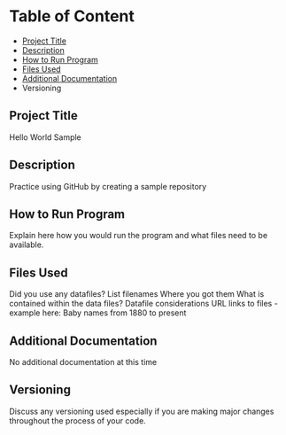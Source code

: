 # **Table of Content**
- [Project Title](https://github.com/Caroline750/Hello_World/blob/readme/README.md#project-title)
- [Description](https://github.com/Caroline750/Hello_World/blob/readme/README.md#description)
- [How to Run Program](https://github.com/Caroline750/Hello_World/blob/readme/README.md#description)
- [Files Used](https://github.com/Caroline750/Hello_World/blob/readme/README.md#description)
- [Additional Documentation](https://github.com/Caroline750/Hello_World/blob/readme/README.md#description)
- Versioning
## Project Title
Hello World Sample
## Description
Practice using GitHub by creating a sample repository
## How to Run Program
Explain here how you would run the program and what files need to be available.
## Files Used
Did you use any datafiles?
List filenames
Where you got them
What is contained within the data files?
Datafile considerations
URL links to files - example here: Baby names from 1880 to present
## Additional Documentation
No additional documentation at this time
## Versioning
Discuss any versioning used especially if you are making major changes throughout the process of your code.
